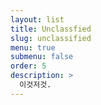 ```yaml
---
layout: list
title: Unclassfied
slug: unclassified
menu: true
submenu: false
order: 5
description: >
  이것저것.
---
```

